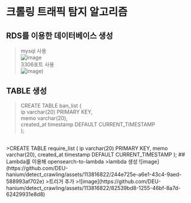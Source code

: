 # 크롤링 트래픽 탐지 알고리즘
## RDS를 이용한 데이터베이스 생성 
>mysql 사용<br>
>![image](https://github.com/DEU-hanium/detect_crawling/assets/113816822/211730a8-036a-406d-a8cc-66a0ed5d4cf2)<br>
>3306포트 사용 <br>
>![image](https://github.com/DEU-hanium/detect_crawling/assets/113816822/2f9b5601-ee8d-4c8f-a4df-6accbd562d05))<br>
## TABLE 생성 
>CREATE TABLE ban_list ( <br>
  ip varchar(20) PRIMARY KEY,<br>
  memo varchar(20),<br>
  created_at timestamp DEFAULT CURRENT_TIMESTAMP<br>
);
<br>
>CREATE TABLE require_list (
    ip varchar(20) PRIMARY KEY,
    memo varchar(20),
    created_at timestamp DEFAULT CURRENT_TIMESTAMP
);
## Lambda를 이용해 opensearch-to-lambda
>lambda 생성 
![image](https://github.com/DEU-hanium/detect_crawling/assets/113816822/244e725e-a6e1-43c4-9aed-588993af702e)
>트리거 추가
>![image](https://github.com/DEU-hanium/detect_crawling/assets/113816822/82539bd8-1255-46bf-8a7d-62429931e8d8)


